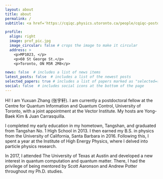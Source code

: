 ```yaml
---
layout: about
title: about
permalink: /
subtitle: <a href='https://cqiqc.physics.utoronto.ca/people/cqiqc-postdoctoral-fellows/yuxuan-zhang/'>Affiliation</a>

profile:
  align: right
  image: prof_pic.jpg
  image_circular: false # crops the image to make it circular
  address: >
    <p>MP1023, </p>
    <p>60 St George St.</p>
    <p>Toronto, ON M5R 2M8</p>

news: false  # includes a list of news items
latest_posts: false  # includes a list of the newest posts
selected_papers: true # includes a list of papers marked as "selected={true}"
social: false  # includes social icons at the bottom of the page
---
```


Hi! I am Yuxuan Zhang (张宇轩). I am currently a postdoctoral fellow at the Centre for Quantum Information and Quantum Control, University of Toronto, with a joint appointment at the Vector Institute. My hosts are <YB href='https://sites.google.com/view/ybkimgroup/home'> Yong-Baek Kim</YB> & <JC href='https://vectorinstitute.ai/team/juan-felipe-carrasquilla-alvarez/'> Juan Carrasquilla</JC>.

I completed my early education in my hometown, Tangshan, and graduated from Tangshan No. 1 High School in 2013. I then earned my B.S. in physics from the University of California, Santa Barbara in 2016. Following this, I spent a year at the Institute of High Energy Physics, where I delved into particle physics research.

In 2017, I attended The University of Texas at Austin and developed a new interest in quantum computation and quantum matter. There, I had the privilege of being mentored by Scott Aaronson and Andrew Potter throughout my Ph.D. studies. 
